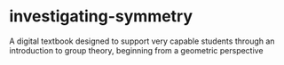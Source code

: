# investigating-symmetry
A digital textbook designed to support very capable students through an introduction to group theory, beginning from a geometric perspective
